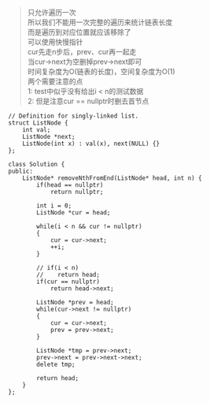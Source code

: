 >只允许遍历一次   
所以我们不能用一次完整的遍历来统计链表长度   
而是遍历到对应位置就应该移除了   
可以使用快慢指针   
cur先走n步后，prev、cur再一起走   
当cur->next为空删掉prev->next即可   
时间复杂度为O(链表的长度)，空间复杂度为O(1)   
两个需要注意的点   
1: test中似乎没有给出i < n的测试数据   
2: 但是注意cur == nullptr时删去首节点


```
// Definition for singly-linked list.
struct ListNode {
    int val;
    ListNode *next;
    ListNode(int x) : val(x), next(NULL) {}
};
```

```
class Solution {
public:
    ListNode* removeNthFromEnd(ListNode* head, int n) {
        if(head == nullptr)
            return nullptr;

        int i = 0;
        ListNode *cur = head;

        while(i < n && cur != nullptr)
        {
            cur = cur->next;
            ++i;
        }

        // if(i < n)
        //    return head;
        if(cur == nullptr)
            return head->next;

        ListNode *prev = head;
        while(cur->next != nullptr)
        {
            cur = cur->next;
            prev = prev->next;
        }

        ListNode *tmp = prev->next;
        prev->next = prev->next->next;
        delete tmp;

        return head;
    }
};
```
